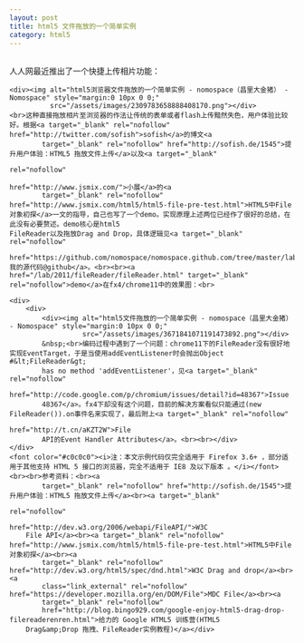 ```yaml
---
layout: post
title: html5 文件拖放的一个简单实例
category: html5
---
```

<div class="bct fc05 fc11 nbw-blog ztag js-fs2"><br>人人网最近推出了一个快捷上传相片功能：<br>

    <div><img alt="html5浏览器文件拖放的一个简单实例 - nomospace（昌里大金猪） - Nomospace" style="margin:0 10px 0 0;"
              src="/assets/images/2309783658888408170.png"></div>
    <br>这种直接拖放相片至浏览器的作法让传统的表单或者flash上传黯然失色，用户体验比较好。根据<a target="_blank" rel="nofollow" href="http://twitter.com/sofish">sofish</a>的博文<a
            target="_blank" rel="nofollow" href="http://sofish.de/1545">提升用户体验：HTML5 拖放文件上传</a>以及<a target="_blank"
                                                                                                    rel="nofollow"
                                                                                                    href="http://www.jsmix.com/">小展</a>的<a
            target="_blank" rel="nofollow" href="http://www.jsmix.com/html5/html5-file-pre-test.html">HTML5中File对象初探</a>一文的指导，自己也写了一个demo。实现原理上述两位已经作了很好的总结，在此没有必要赘述。demo核心是html5
    FileReader以及拖放Drag and Drop，具体逻辑见<a target="_blank" rel="nofollow"
                                        href="https://github.com/nomospace/nomospace.github.com/tree/master/lab/2011/fileReader">我的源代码@github</a>。<br><br><a href="/lab/2011/fileReader/fileReader.html" target="_blank" rel="nofollow">demo</a>在fx4/chrome11中的效果图：<br>

    <div>
        <div>
            <div><img alt="html5文件拖放的一个简单实例 - nomospace（昌里大金猪） - Nomospace" style="margin:0 10px 0 0;"
                      src="/assets/images/3671841071191473892.png"></div>
            &nbsp;<br>编码过程中遇到了一个问题：chrome11下的FileReader没有很好地实现EventTarget，于是当使用addEventListener时会抛出Object #&lt;FileReader&gt;
            has no method 'addEventListener'，见<a target="_blank" rel="nofollow"
                                                 href="http://code.google.com/p/chromium/issues/detail?id=48367">Issue
            48367</a>。fx4下却没有这个问题，目前的解决方案看似只能通过(new FileReader()).on事件名来实现了，最后附上<a target="_blank" rel="nofollow"
                                                                                   href="http://t.cn/aKZT2W">File
            API的Event Handler Attributes</a>。<br><br></div>
    </div>
    <font color="#c0c0c0"><i>注：本文示例代码仅完全适用于 Firefox 3.6+ ，部分适用于其他支持 HTML 5 接口的浏览器，完全不适用于 IE8 及以下版本 。</i></font><br><br>参考资料：<br><a
            target="_blank" rel="nofollow" href="http://sofish.de/1545">提升用户体验：HTML5 拖放文件上传</a><br><a target="_blank"
                                                                                                      rel="nofollow"
                                                                                                      href="http://dev.w3.org/2006/webapi/FileAPI/">W3C
        File API</a><br><a target="_blank" rel="nofollow" href="http://www.jsmix.com/html5/html5-file-pre-test.html">HTML5中File对象初探</a><br><a
            target="_blank" rel="nofollow" href="http://dev.w3.org/html5/spec/dnd.html">W3C Drag and drop</a><br><a
            class="link_external" rel="nofollow" href="https://developer.mozilla.org/en/DOM/File">MDC File</a><br><a
            target="_blank" rel="nofollow"
            href="http://blog.bingo929.com/google-enjoy-html5-drag-drop-filereaderenren.html">给力的 Google HTML5 训练营(HTML5
        Drag&amp;Drop 拖拽、FileReader实例教程)</a></div>
